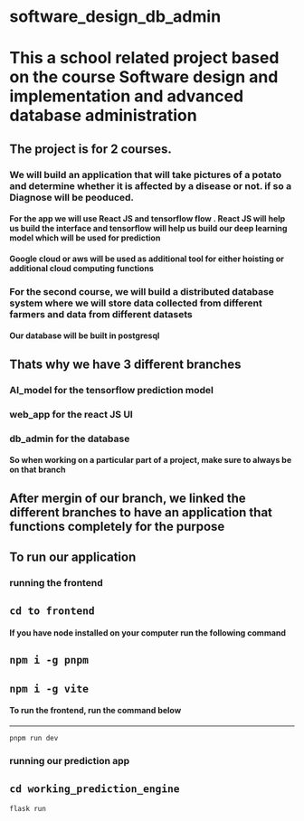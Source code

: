 # software_design_db_admin

# This a school related project based on the course Software design and implementation and advanced database administration

## The project is for 2 courses.

### We will build an application that will take pictures of a potato and determine whether it is affected by a disease or not. if so a Diagnose will be peoduced. 

#### For the app we will use React JS and tensorflow flow . React JS will help us build the interface and tensorflow will help us build our deep learning model which will be used for prediction
#### Google cloud or aws will be used as additional tool for either hoisting or additional cloud computing functions

### For the second course, we will build a distributed database system where we will store data collected from different farmers and data from different datasets

#### Our database will be built in postgresql

## Thats why we have 3 different branches
### AI_model for the tensorflow prediction model
### web_app for the react JS UI
### db_admin for the database

#### So when working on a particular part of a project, make sure to always be on that branch

## After mergin of our branch, we linked the different branches to have an application that functions completely for the purpose

## To run our application 
### running the frontend
`cd to frontend`
--------------------------
#### If you have node installed on your computer run the following command 
`npm i -g pnpm`
-----------------------
`npm i -g vite`
--------------
#### To run the frontend, run the command below
-------------------------
`pnpm run dev`

### running our prediction app
`cd working_prediction_engine`
--------------------------------------------------------------------------------------
`flask run`
